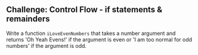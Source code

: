 ## Challenge: Control Flow - if statements & remainders

Write a function `iLoveEvenNumbers` that takes a number argument and returns 'Oh Yeah Evens!' if the argument is even or 'I am too normal for odd numbers' if the argument is odd.